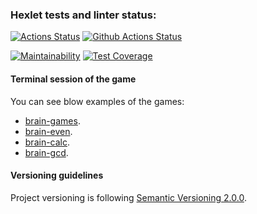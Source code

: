 ### Hexlet tests and linter status:
[![Actions Status](https://github.com/DiBDV/frontend-project-lvl1/workflows/hexlet-check/badge.svg)](https://github.com/DiBDV/frontend-project-lvl1/actions)
[![Github Actions Status](https://github.com/DiBDV/frontend-project-lvl1/actions/workflows/github-actions-fe_lvl1.yml/badge.svg)](https://github.com/DiBDV/frontend-project-lvl1/actions)

[![Maintainability](https://api.codeclimate.com/v1/badges/a99a88d28ad37a79dbf6/maintainability)](https://codeclimate.com/github/codeclimate/codeclimate/maintainability)
[![Test Coverage](https://api.codeclimate.com/v1/badges/a99a88d28ad37a79dbf6/test_coverage)](https://codeclimate.com/github/codeclimate/codeclimate/test_coverage)


#### Terminal session of the game

You can see blow examples of the games:
- [brain-games](https://asciinema.org/a/9O2W9H4SO9Fv25UWiYKWKAlR9).
- [brain-even](https://asciinema.org/a/QKPEbokO1seKYIDHpYhe2k2Om).
- [brain-calc](https://asciinema.org/a/0NtLTo5szi4DCUuPfEYYoJBtO).
- [brain-gcd](https://asciinema.org/a/P1NoEiBp8LkG9cSNIyHcWTDEA).

#### Versioning guidelines

Project versioning is following [Semantic Versioning 2.0.0](https://semver.org/).





